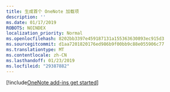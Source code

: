 ```yaml
---
title: 生成首个 OneNote 加载项
description: ''
ms.date: 01/17/2019
ROBOTS: NOINDEX
localization_priority: Normal
ms.openlocfilehash: 8202bb3397e459187131a155363630893ec915d3
ms.sourcegitcommit: d1aa7201820176ed986b9f00bb9c88e055906c77
ms.translationtype: MT
ms.contentlocale: zh-CN
ms.lasthandoff: 01/23/2019
ms.locfileid: "29387882"
---
```

[!include[OneNote add-ins get started](../includes/file-get-started-onenote.md)]
